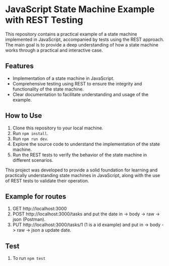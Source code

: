 # JavaScript State Machine Example with REST Testing

This repository contains a practical example of a state machine implemented in JavaScript, accompanied by tests using the REST approach. The main goal is to provide a deep understanding of how a state machine works through a practical and interactive case.

## Features

- Implementation of a state machine in JavaScript.
- Comprehensive testing using REST to ensure the integrity and functionality of the state machine.
- Clear documentation to facilitate understanding and usage of the example.

## How to Use

1. Clone this repository to your local machine.
2. Run ```npm install```.
3. Run ```npm run dev```.
4. Explore the source code to understand the implementation of the state machine.
5. Run the REST tests to verify the behavior of the state machine in different scenarios.

This project was developed to provide a solid foundation for learning and practically understanding state machines in JavaScript, along with the use of REST tests to validate their operation.

## Example for routes

1. GET http://localhost:3000
2. POST http://localhost:3000/tasks and put the date in -> body -> raw -> json (Postman).
3.  PUT http://localhost:3000/tasks/1 (1 is a id example) and put in -> body -> raw -> json a update date.

## Test
1. To run ```npm test```